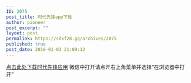 ```yaml
---
ID: 2075
post_title: 时代先锋app下载
author: pioneer
post_excerpt: ""
layout: post
permalink: https://sdxf28.gq/archives/2075
published: true
post_date: 2018-01-03 21:09:12
---
```

<a href="https://s3.amazonaws.com/gonativeio/static/5ac0a12f1d7c71dd34d66e94/app-release.apk" target="_blank" rel="noopener" data-slimstat="5">点击此处下载时代先锋应用</a>
微信中打开请点开右上角菜单并选择“在浏览器中打开”
